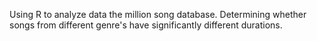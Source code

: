 Using R to analyze data the million song database. Determining whether songs from different genre's
have significantly different durations.
